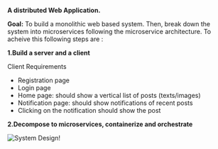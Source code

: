 **A distributed Web Application.**

**Goal:**
To build a monolithic web based system. Then, break down the system into microservices following the microservice architecture. 
To acheive this following steps are :

**1.Build a server and a client**

Client Requirements

- Registration page
- Login page
- Home page: should show a vertical list of posts (texts/images)
- Notification page: should show notifications of recent posts
- Clicking on the notification should show the post

**2.Decompose to microservices, containerize and orchestrate**


![System Design!](https://media.licdn.com/dms/image/v2/D562DAQFZ7SzLWBMBgA/profile-treasury-image-shrink_1920_1920/profile-treasury-image-shrink_1920_1920/0/1704368221940?e=1731960000&v=beta&t=ZdDhXImRONGMFvVlrlYMhKow5OcvqlD1FBEVrlDVJmI)
